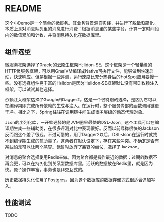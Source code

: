 # README

这个小Demo是一个简单的微服务。其业务背景源自实践，并进行了脱敏和简化。本质上是对消息队列里的消息进行消费：根据消息里的某些字段，计算一定时间段内的数值累加和计数，并将消息持久化在数据库里。

## 组件选型

微服务框架选择了Oracle的云原生框架Helidon-SE。这个框架是一个轻量级的HTTP微服务框架，可以用GraalVM编译成Native可执行文件，能够做到快速启动，快速响应。但是根据一些评测，运行速度比充分热身后的HotSpot应用要慢一些。没有选择组件更丰富的Helidon是因为Helidon-SE框架默认没有带DI依赖注入框架，可以试试其他选择。

依赖注入框架选择了Google的Dagger2。这是一个很特别的选择，是因为它可以在编译期即完成所有依赖的生成与注入。在运行时，整个服务内部的函数调用链更干净。相比之下，Spring往往在调用链中间生成很多层级的动态代理对象。

Json的序列化库，一开始选择的是JVM圈里最快的DSL-Json。这个工具可以在编译期生成一些辅助类，在很多评测对比中表现很好。反而以前号称很快的Jackson反而跟这个差了很远。不过可惜的，用了Dagger2以后，DSL-Json在运行时就找不到编译期生成的辅助类了。这两者在默认设定下，存在某些冲突。不确定是否有某些设定可以让两个兼容。我暂时放弃了兼容的尝试，选择了Jackson。

对消息的聚合选择使用Redis来做。因为聚合都是操作最近的数据；过期的数据不再变更，可以在持久化到关系型数据库里。活跃的数据放在Redis里，就是因为快。原子操作丰富，事务也是非交互式的。

历史数据持久化使用了Postgres。因为这个数据库的数据存储方式很适合追加写入。

## 性能测试

TODO
